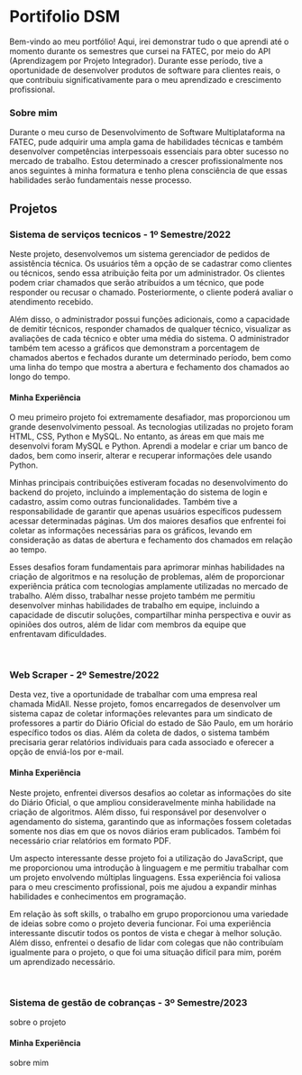 # Portifolio DSM
<p>
Bem-vindo ao meu portfólio! Aqui, irei demonstrar tudo o que aprendi até o momento durante os semestres que cursei na FATEC, por meio do API (Aprendizagem por Projeto Integrador). Durante esse período, tive a oportunidade de desenvolver produtos de software para clientes reais, o que contribuiu significativamente para o meu aprendizado e crescimento profissional.
</p>
<h3>Sobre mim</h3>
<p>
Durante o meu curso de Desenvolvimento de Software Multiplataforma na FATEC, pude adquirir uma ampla gama de habilidades técnicas e também desenvolver competências interpessoais essenciais para obter sucesso no mercado de trabalho. Estou determinado a crescer profissionalmente nos anos seguintes à minha formatura e tenho plena consciência de que essas habilidades serão fundamentais nesse processo.
</p>
<h2>Projetos</h2>
<h3>Sistema de serviços tecnicos - 1º Semestre/2022</h3>
  <p>
Neste projeto, desenvolvemos um sistema gerenciador de pedidos de assistência técnica. Os usuários têm a opção de se cadastrar como clientes ou técnicos, sendo essa atribuição feita por um administrador. Os clientes podem criar chamados que serão atribuídos a um técnico, que pode responder ou recusar o chamado. Posteriormente, o cliente poderá avaliar o atendimento recebido.

Além disso, o administrador possui funções adicionais, como a capacidade de demitir técnicos, responder chamados de qualquer técnico, visualizar as avaliações de cada técnico e obter uma média do sistema. O administrador também tem acesso a gráficos que demonstram a porcentagem de chamados abertos e fechados durante um determinado período, bem como uma linha do tempo que mostra a abertura e fechamento dos chamados ao longo do tempo.
  </p>
  <h4>Minha Experiência</h4>
    <p>
     O meu primeiro projeto foi extremamente desafiador, mas proporcionou um grande desenvolvimento pessoal. As tecnologias utilizadas no projeto foram HTML, CSS, Python e MySQL. No entanto, as áreas em que mais me desenvolvi foram MySQL e Python. Aprendi a modelar e criar um banco de dados, bem como inserir, alterar e recuperar informações dele usando Python.

Minhas principais contribuições estiveram focadas no desenvolvimento do backend do projeto, incluindo a implementação do sistema de login e cadastro, assim como outras funcionalidades. Também tive a responsabilidade de garantir que apenas usuários específicos pudessem acessar determinadas páginas. Um dos maiores desafios que enfrentei foi coletar as informações necessárias para os gráficos, levando em consideração as datas de abertura e fechamento dos chamados em relação ao tempo.

Esses desafios foram fundamentais para aprimorar minhas habilidades na criação de algoritmos e na resolução de problemas, além de proporcionar experiência prática com tecnologias amplamente utilizadas no mercado de trabalho. Além disso, trabalhar nesse projeto também me permitiu desenvolver minhas habilidades de trabalho em equipe, incluindo a capacidade de discutir soluções, compartilhar minha perspectiva e ouvir as opiniões dos outros, além de lidar com membros da equipe que enfrentavam dificuldades.
    </p>
<br>
<h3>Web Scraper - 2º Semestre/2022</h3>
<p>
Desta vez, tive a oportunidade de trabalhar com uma empresa real chamada MidAll. Nesse projeto, fomos encarregados de desenvolver um sistema capaz de coletar informações relevantes para um sindicato de professores a partir do Diário Oficial do estado de São Paulo, em um horário específico todos os dias. Além da coleta de dados, o sistema também precisaria gerar relatórios individuais para cada associado e oferecer a opção de enviá-los por e-mail.
</p>
  <h4>Minha Experiência</h4>
    <p>
   Neste projeto, enfrentei diversos desafios ao coletar as informações do site do Diário Oficial, o que ampliou consideravelmente minha habilidade na criação de algoritmos. Além disso, fui responsável por desenvolver o agendamento do sistema, garantindo que as informações fossem coletadas somente nos dias em que os novos diários eram publicados. Também foi necessário criar relatórios em formato PDF.

Um aspecto interessante desse projeto foi a utilização do JavaScript, que me proporcionou uma introdução à linguagem e me permitiu trabalhar com um projeto envolvendo múltiplas linguagens. Essa experiência foi valiosa para o meu crescimento profissional, pois me ajudou a expandir minhas habilidades e conhecimentos em programação.

Em relação às soft skills, o trabalho em grupo proporcionou uma variedade de ideias sobre como o projeto deveria funcionar. Foi uma experiência interessante discutir todos os pontos de vista e chegar à melhor solução. Além disso, enfrentei o desafio de lidar com colegas que não contribuíam igualmente para o projeto, o que foi uma situação difícil para mim, porém um aprendizado necessário.
    </p>
<br>
<h3>Sistema de gestão de cobranças - 3º Semestre/2023</h3>
<p>
sobre o projeto
</p>
  <h4>Minha Experiência</h4>
    <p>
    sobre mim
    </p>
